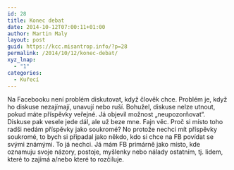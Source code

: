 ```yaml
---
id: 28
title: Konec debat
date: 2014-10-12T07:00:11+01:00
author: Martin Maly
layout: post
guid: https://kcc.misantrop.info/?p=28
permalink: /2014/10/12/konec-debat/
xyz_lnap:
  - "1"
categories:
  - Kuřecí
---
```

Na Facebooku není problém diskutovat, když člověk chce. Problém je, když ho diskuse nezajímají, unavují nebo ruší. Bohužel, diskuse nelze utnout, pokud máte příspěvky veřejné. Já objevil možnost &#8222;neupozorňovat&#8220;. Diskuse pak vesele jede dál, ale už beze mne. Fajn věc. Proč si místo toho radši nedám příspěvky jako soukromé? No protože nechci mít příspěvky soukromé, to bych si připadal jako někdo, kdo si chce na FB povídat se svými známými. To já nechci. Já mám FB primárně jako místo, kde oznamuju svoje názory, postoje, myšlenky nebo nálady ostatním, tj. lidem, které to zajímá a/nebo které to rozčiluje.